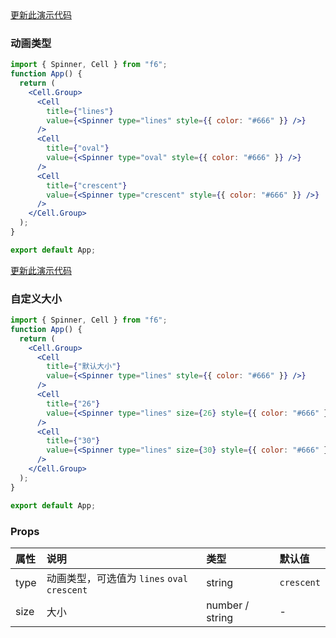 <div class="block-panel">
        <a class="to-github-link" target="_blank" href=https://github.com/Webang/f6/tree/master/packages/f6/packages/spinner/demo/basic.md>更新此演示代码</a>
        <h3>动画类型</h3>

```jsx
import { Spinner, Cell } from "f6";
function App() {
  return (
    <Cell.Group>
      <Cell
        title={"lines"}
        value={<Spinner type="lines" style={{ color: "#666" }} />}
      />
      <Cell
        title={"oval"}
        value={<Spinner type="oval" style={{ color: "#666" }} />}
      />
      <Cell
        title={"crescent"}
        value={<Spinner type="crescent" style={{ color: "#666" }} />}
      />
    </Cell.Group>
  );
}

export default App;
```
</div>

<div class="block-panel">
        <a class="to-github-link" target="_blank" href=https://github.com/Webang/f6/tree/master/packages/f6/packages/spinner/demo/size.md>更新此演示代码</a>
        <h3>自定义大小</h3>

```jsx
import { Spinner, Cell } from "f6";
function App() {
  return (
    <Cell.Group>
      <Cell
        title={"默认大小"}
        value={<Spinner type="lines" style={{ color: "#666" }} />}
      />
      <Cell
        title={"26"}
        value={<Spinner type="lines" size={26} style={{ color: "#666" }} />}
      />
      <Cell
        title={"30"}
        value={<Spinner type="lines" size={30} style={{ color: "#666" }} />}
      />
    </Cell.Group>
  );
}

export default App;
```
</div>
<div class="block-panel">

<h3>Props</h3>

| 属性 | 说明 | 类型 | 默认值 |
| :-  | :- | :- | :- |
| type | 动画类型，可选值为 `lines` `oval` `crescent` | string | `crescent` |
| size | 大小 | number / string | - |
</div>